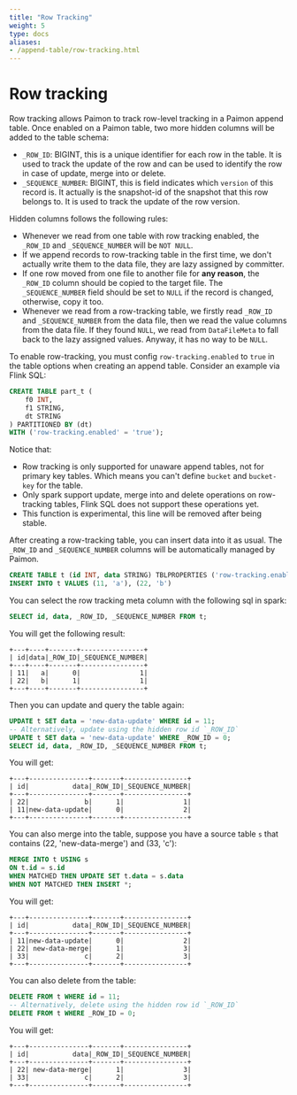 ```yaml
---
title: "Row Tracking"
weight: 5
type: docs
aliases:
- /append-table/row-tracking.html
---
```

<!--
Licensed to the Apache Software Foundation (ASF) under one
or more contributor license agreements.  See the NOTICE file
distributed with this work for additional information
regarding copyright ownership.  The ASF licenses this file
to you under the Apache License, Version 2.0 (the
"License"); you may not use this file except in compliance
with the License.  You may obtain a copy of the License at

  http://www.apache.org/licenses/LICENSE-2.0

Unless required by applicable law or agreed to in writing,
software distributed under the License is distributed on an
"AS IS" BASIS, WITHOUT WARRANTIES OR CONDITIONS OF ANY
KIND, either express or implied.  See the License for the
specific language governing permissions and limitations
under the License.
-->

# Row tracking

Row tracking allows Paimon to track row-level tracking in a Paimon append table. Once enabled on a Paimon table, two more hidden columns will be added to the table schema:
- `_ROW_ID`: BIGINT, this is a unique identifier for each row in the table. It is used to track the update of the row and can be used to identify the row in case of update, merge into or delete.
- `_SEQUENCE_NUMBER`: BIGINT, this is field indicates which `version` of this record is. It actually is the snapshot-id of the snapshot that this row belongs to. It is used to track the update of the row version.

Hidden columns follows the following rules:
- Whenever we read from one table with row tracking enabled, the `_ROW_ID` and `_SEQUENCE_NUMBER` will be `NOT NULL`.
- If we append records to row-tracking table in the first time, we don't actually write them to the data file, they are lazy assigned by committer.
- If one row moved from one file to another file for **any reason**, the `_ROW_ID` column should be copied to the target file. The `_SEQUENCE_NUMBER` field should be set to `NULL` if the record is changed, otherwise, copy it too.
- Whenever we read from a row-tracking table, we firstly read `_ROW_ID` and `_SEQUENCE_NUMBER` from the data file, then we read the value columns from the data file. If they found `NULL`, we read from `DataFileMeta` to fall back to the lazy assigned values. Anyway, it has no way to be `NULL`.

To enable row-tracking, you must config `row-tracking.enabled` to `true` in the table options when creating an append table.
Consider an example via Flink SQL:
```sql
CREATE TABLE part_t (
    f0 INT,
    f1 STRING,
    dt STRING
) PARTITIONED BY (dt)
WITH ('row-tracking.enabled' = 'true');
```
Notice that:
- Row tracking is only supported for unaware append tables, not for primary key tables. Which means you can't define `bucket` and `bucket-key` for the table.
- Only spark support update, merge into and delete operations on row-tracking tables, Flink SQL does not support these operations yet.
- This function is experimental, this line will be removed after being stable.

After creating a row-tracking table, you can insert data into it as usual. The `_ROW_ID` and `_SEQUENCE_NUMBER` columns will be automatically managed by Paimon.
```sql
CREATE TABLE t (id INT, data STRING) TBLPROPERTIES ('row-tracking.enabled' = 'true');
INSERT INTO t VALUES (11, 'a'), (22, 'b')
```

You can select the row tracking meta column with the following sql in spark:
```sql
SELECT id, data, _ROW_ID, _SEQUENCE_NUMBER FROM t;
```
You will get the following result:
```text
+---+----+-------+----------------+
| id|data|_ROW_ID|_SEQUENCE_NUMBER|
+---+----+-------+----------------+
| 11|   a|      0|               1|
| 22|   b|      1|               1|
+---+----+-------+----------------+
```

Then you can update and query the table again:
```sql
UPDATE t SET data = 'new-data-update' WHERE id = 11;
-- Alternatively, update using the hidden row id `_ROW_ID`
UPDATE t SET data = 'new-data-update' WHERE _ROW_ID = 0;
SELECT id, data, _ROW_ID, _SEQUENCE_NUMBER FROM t;
```

You will get:
```text
+---+---------------+-------+----------------+
| id|           data|_ROW_ID|_SEQUENCE_NUMBER|
+---+---------------+-------+----------------+
| 22|              b|      1|               1|
| 11|new-data-update|      0|               2|
+---+---------------+-------+----------------+
```

You can also merge into the table, suppose you have a source table `s` that contains (22, 'new-data-merge') and (33, 'c'):
```sql
MERGE INTO t USING s
ON t.id = s.id
WHEN MATCHED THEN UPDATE SET t.data = s.data
WHEN NOT MATCHED THEN INSERT *;
```

You will get:
```text
+---+---------------+-------+----------------+
| id|           data|_ROW_ID|_SEQUENCE_NUMBER|
+---+---------------+-------+----------------+
| 11|new-data-update|      0|               2|
| 22| new-data-merge|      1|               3|
| 33|              c|      2|               3|
+---+---------------+-------+----------------+
```

You can also delete from the table:

```sql
DELETE FROM t WHERE id = 11;
-- Alternatively, delete using the hidden row id `_ROW_ID`
DELETE FROM t WHERE _ROW_ID = 0;
```

You will get:
```text
+---+---------------+-------+----------------+
| id|           data|_ROW_ID|_SEQUENCE_NUMBER|
+---+---------------+-------+----------------+
| 22| new-data-merge|      1|               3|
| 33|              c|      2|               3|
+---+---------------+-------+----------------+
```
